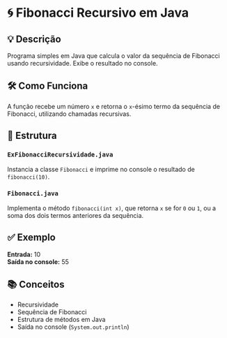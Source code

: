 # 🌀 Fibonacci Recursivo em Java

## 💡 Descrição
Programa simples em Java que calcula o valor da sequência de Fibonacci usando recursividade. Exibe o resultado no console.

## 🛠️ Como Funciona
A função recebe um número `x` e retorna o `x`-ésimo termo da sequência de Fibonacci, utilizando chamadas recursivas.

## 📎 Estrutura

### `ExFibonacciRecursividade.java`
Instancia a classe `Fibonacci` e imprime no console o resultado de `fibonacci(10)`.

### `Fibonacci.java`
Implementa o método `fibonacci(int x)`, que retorna `x` se for `0` ou `1`, ou a soma dos dois termos anteriores da sequência.

## ✅ Exemplo

**Entrada:** 10  
**Saída no console:** 55

## 📚 Conceitos
- Recursividade  
- Sequência de Fibonacci  
- Estrutura de métodos em Java  
- Saída no console (`System.out.println`)

